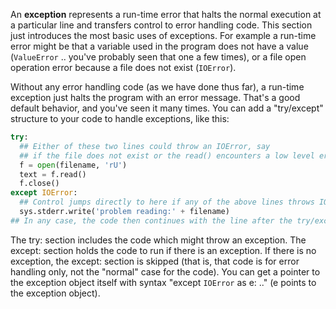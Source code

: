 An **exception** represents a run-time error that halts the normal execution at a particular line and transfers control to error handling code. This section just introduces the most basic uses of exceptions. For example a run-time error might be that a variable used in the program does not have a value (`ValueError` .. you've probably seen that one a few times), or a file open operation error because a file does not exist (`IOError`).

Without any error handling code (as we have done thus far), a run-time exception just halts the program with an error message. That's a good default behavior, and you've seen it many times. You can add a "try/except" structure to your code to handle exceptions, like this:
    
```python    
try:
  ## Either of these two lines could throw an IOError, say
  ## if the file does not exist or the read() encounters a low level error.
  f = open(filename, 'rU')
  text = f.read()
  f.close()
except IOError:
  ## Control jumps directly to here if any of the above lines throws IOError.
  sys.stderr.write('problem reading:' + filename)
## In any case, the code then continues with the line after the try/except
```

The try: section includes the code which might throw an exception. The except: section holds the code to run if there is an exception. If there is no exception, the except: section is skipped (that is, that code is for error handling only, not the "normal" case for the code). You can get a pointer to the exception object itself with syntax "except `IOError` as e: .." (e points to the exception object). 

